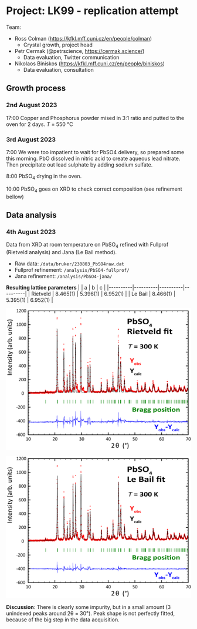 # Project: LK99 - replication attempt

Team: 
 - Ross Colman (https://kfkl.mff.cuni.cz/en/people/colman)
    - Crystal growth, project head
 - Petr Cermak (@petrscience, https://cermak.science/)
    - Data evaluation, Twitter communication
 - Nikolaos Biniskos (https://kfkl.mff.cuni.cz/en/people/biniskos)
    - Data evaluation, consultation


## Growth process

### 2nd August 2023

17:00 Copper and Phosphorus powder mised in 3:1 ratio and putted to the oven for 2 days. *T* = 550 °C

### 3rd August 2023

7:00 We were too impatient to wait for PbSO4 delivery, so prepared some this morning.
PbO dissolved in nitric acid to create aqueous lead nitrate. Then precipitate out lead sulphate by adding sodium sulfate.

8:00 PbSO<sub>4</sub> drying in the oven.

10:00 PbSO<sub>4</sub> goes on XRD to check correct composition (see refinement bellow)



## Data analysis

### 4th August 2023

Data from XRD at room temperature on PbSO<sub>4</sub> refined with Fullprof (Rietveld analysis) and Jana (Le Bail method).
 - Raw data: `/data/bruker/230803_PbSO4raw.dat`
 - Fullprof refinement: `/analysis/PbSO4-fullprof/`
 - Jana refinement: `/analysis/PbSO4-jana/`

**Resulting lattice parameters**
|          | a        | b        | c        |
|----------|----------|----------|----------|
| Rietveld | 8.465(1) | 5.396(1) | 6.952(1) |
| Le Bail  | 8.466(1) | 5.395(1) | 6.952(1) |

![Fullprof results](analysis/PbSO4-fullprof/export-rietveld.png "PbSO4 XRD evaluation")

![Jana results](analysis/PbSO4-jana/export-lebail.png "PbSO4 XRD evaluation")

**Discussion**: There is clearly some impurity, but in a small amount (3 unindexed peaks around 2θ = 30°). Peak shape is not perfectly fitted, because of the big step in the data acquisition.





